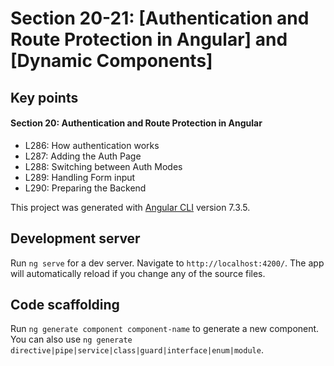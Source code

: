 # Section 20-21: [Authentication and Route Protection in Angular] and [Dynamic Components]

## Key points
#### Section 20: Authentication and Route Protection in Angular
* L286: How authentication works
* L287: Adding the Auth Page
* L288: Switching between Auth Modes
* L289: Handling Form input
* L290: Preparing the Backend



This project was generated with [Angular CLI](https://github.com/angular/angular-cli) version 7.3.5.

## Development server

Run `ng serve` for a dev server. Navigate to `http://localhost:4200/`. The app will automatically reload if you change any of the source files.

## Code scaffolding

Run `ng generate component component-name` to generate a new component. You can also use `ng generate directive|pipe|service|class|guard|interface|enum|module`.
